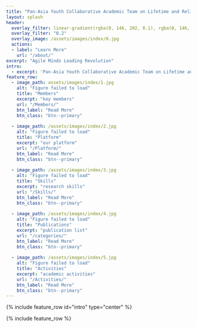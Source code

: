 ```yaml
---
title: "Pan-Asia Youth Collaborative Academic Team on Lifetime and Reliability(PYCAT-LR)"
layout: splash
header:
  overlay_filter: linear-gradient(rgba(0, 146, 202, 0.1), rgba(0, 146, 202, 0.5))
  overlay_filter: "0.2"
  overlay_image: /assets/images/index/0.jpg
  actions:
  - label: "Learn More"
    url: "/about/"
excerpt: "Agile Minds Leading Revolution"
intro: 
  - excerpt: 'Pan-Asia Youth Collaborative Academic Team on Lifetime and Reliability'
feature_row:
  - image_path: assets/images/index/1.jpg
    alt: "Figure failed to load"
    title: "Members"
    excerpt: "key members"
    url: "/Members/"
    btn_label: "Read More"
    btn_class: "btn--primary"
    
  - image_path: /assets/images/index/2.jpg
    alt: "Figure failed to load"
    title: "Platform"
    excerpt: "our platform"
    url: "/Platform/"
    btn_label: "Read More"
    btn_class: "btn--primary"
    
  - image_path: /assets/images/index/3.jpg
    alt: "Figure failed to load"
    title: "Skills"
    excerpt: "research skills"
    url: "/Skills/"
    btn_label: "Read More"
    btn_class: "btn--primary"
    
  - image_path: /assets/images/index/4.jpg
    alt: "Figure failed to load"
    title: "Publications"
    excerpt: "publication list"
    url: "/categories/"
    btn_label: "Read More"
    btn_class: "btn--primary"
    
  - image_path: /assets/images/index/5.jpg
    alt: "Figure failed to load"
    title: "Activities"
    excerpt: "academic activities"
    url: "/Activities/"
    btn_label: "Read More"
    btn_class: "btn--primary"
---
```


{% include feature_row id="intro" type="center" %}

{% include feature_row %}